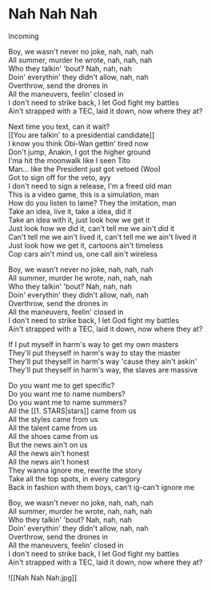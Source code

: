 # Nah Nah Nah

Incoming  

Boy, we wasn't never no joke, nah, nah, nah  
All summer, murder he wrote, nah, nah, nah  
Who they talkin' 'bout? Nah, nah, nah  
Doin' everythin' they didn't allow, nah, nah  
Overthrow, send the drones in  
All the maneuvers, feelin' closed in  
I don't need to strike back, I let God fight my battles  
Ain't strapped with a TEC, laid it down, now where they at?  

Next time you text, can it wait?  
[[You are talkin' to a presidential candidate]]  
I know you think Obi-Wan gettin' tired now  
Don't jump, Anakin, I got the higher ground  
I'ma hit the moonwalk like I seen Tito  
Man… like the President just got vetoed (Woo)  
Got to sign off for the veto, ayy  
I don't need to sign a release, I'm a freed old man  
This is a video game, this is a simulation, man  
How do you listen to lame? They the imitation, man  
Take an idea, live it, take a idea, did it  
Take an idea with it, just look how we get it  
Just look how we did it, can't tell me we ain't did it  
Can't tell me we ain't lived it, can't tell me we ain't lived it  
Just look how we get it, cartoons ain't timeless  
Cop cars ain't mind us, one call ain't wireless  

Boy, we wasn't never no joke, nah, nah, nah  
All summer, murder he wrote, nah, nah, nah  
Who they talkin' 'bout? Nah, nah, nah  
Doin' everythin' they didn't allow, nah, nah  
Overthrow, send the drones in  
All the maneuvers, feelin' closed in  
I don't need to strike back, I let God fight my battles  
Ain't strapped with a TEC, laid it down, now where they at?  

If I put myself in harm's way to get my own masters  
They'll put theyself in harm's way to stay the master  
They'll put theyself in harm's way 'cause they ain't askin'  
They'll put theyself in harm's way, the slaves are massive  

Do you want me to get specific?  
Do you want me to name numbers?  
Do you want me to name summers?  
All the [[1. STARS|stars]] came from us  
All the styles came from us  
All the talent came from us  
All the shoes came from us  
But the news ain't on us  
All the news ain't honest  
All the news ain't honest  
They wanna ignore me, rewrite the story  
Take all the top spots, in every category  
Back in fashion with them boys, can't ig-can't ignore me  

Boy, we wasn't never no joke, nah, nah, nah  
All summer, murder he wrote, nah, nah, nah  
Who they talkin' 'bout? Nah, nah, nah  
Doin' everythin' they didn't allow, nah, nah  
Overthrow, send the drones in  
All the maneuvers, feelin' closed in  
I don't need to strike back, I let God fight my battles  
Ain't strapped with a TEC, laid it down, now where they at?

![[Nah Nah Nah.jpg]]
